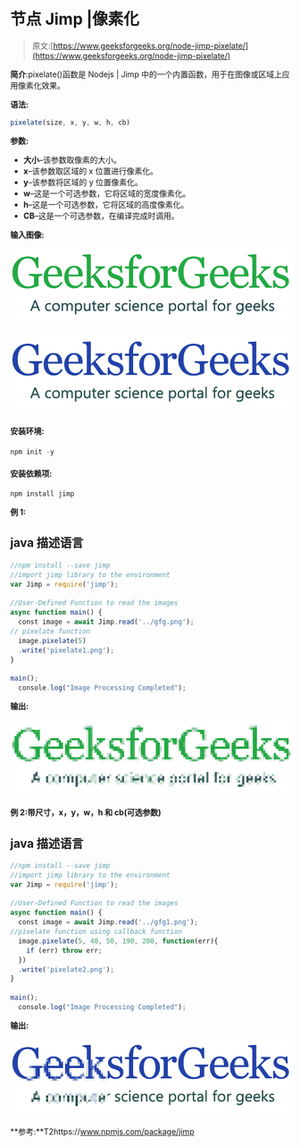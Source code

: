 # 节点 Jimp |像素化

> 原文:[https://www.geeksforgeeks.org/node-jimp-pixelate/](https://www.geeksforgeeks.org/node-jimp-pixelate/)

**简介**:pixelate()函数是 Nodejs | Jimp 中的一个内置函数，用于在图像或区域上应用像素化效果。

**语法:**

```js
pixelate(size, x, y, w, h, cb)
```

**参数:**

*   **大小**–该参数取像素的大小。
*   **x**–该参数取区域的 x 位置进行像素化。
*   **y**–该参数将区域的 y 位置像素化。
*   **w**–这是一个可选参数，它将区域的宽度像素化。
*   **h**–这是一个可选参数，它将区域的高度像素化。
*   **CB**–这是一个可选参数，在编译完成时调用。

**输入图像:**

![](img/11d75a22300d1eaf21322ef1a88a13d0.png)

![](img/290a52d70280cfd5211f5083f062f10e.png)

#### 安装环境:

```js
npm init -y
```

#### 安装依赖项:

```js
npm install jimp
```

**例 1:**

## java 描述语言

```js
//npm install --save jimp
//import jimp library to the environment
var Jimp = require('jimp');

//User-Defined Function to read the images
async function main() {
  const image = await Jimp.read('../gfg.png');
// pixelate function
  image.pixelate(5)
  .write('pixelate1.png');
}

main();
  console.log("Image Processing Completed");
```

**输出:**

![](img/b4d38aa54f85fe23fc68538d5df879f8.png)

**例 2:带尺寸，x，y，w，h 和 cb(可选参数)**

## java 描述语言

```js
//npm install --save jimp
//import jimp library to the environment
var Jimp = require('jimp');

//User-Defined Function to read the images
async function main() {
  const image = await Jimp.read('../gfg1.png');
//pixelate function using callback function
  image.pixelate(5, 40, 50, 190, 200, function(err){
    if (err) throw err;
  })
  .write('pixelate2.png');
}

main();
  console.log("Image Processing Completed");
```

**输出:**

![](img/99a814a40957f2d170acab127527e1eb.png)

**参考:**T2https://www.npmjs.com/package/jimp